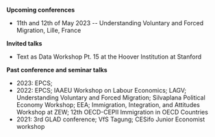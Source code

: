 ---
---

**Upcoming conferences**
 - 11th and 12th of May 2023 -- Understanding Voluntary and Forced Migration, Lille, France

**Invited talks**
 - Text as Data Workshop Pt. 15 at the Hoover Institution at Stanford

**Past conference and seminar talks**
 - 2023: EPCS; 
 - 2022: EPCS; IAAEU Workshop on Labour Economics; LAGV; Understanding Voluntary and Forced Migration; Silvaplana Political Economy Workshop; EEA; Immigration, Integration, and Attitudes Workshop at ZEW;  12th OECD-CEPII Immigration in OECD Countries
 - 2021: 3rd GLAD conference; VfS Tagung; CESifo Junior Economist workshop
